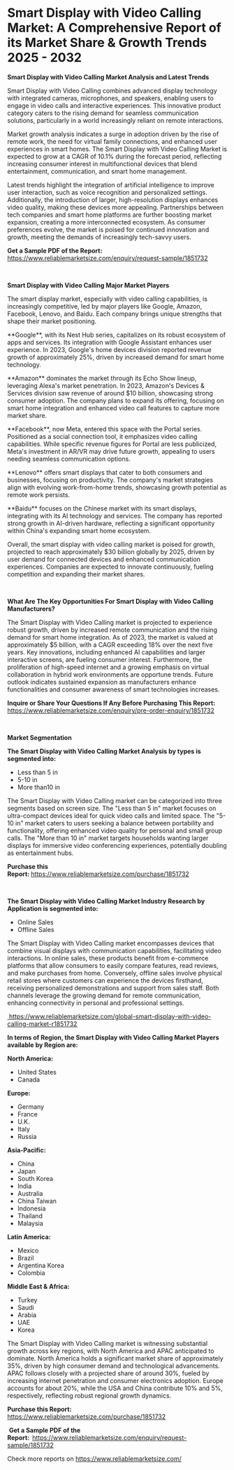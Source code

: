 <p><h1>Smart Display with Video Calling Market: A Comprehensive Report of its Market Share & Growth Trends 2025 - 2032</h1></p><p><strong>Smart Display with Video Calling Market Analysis and Latest Trends</strong></p>
<p><p>Smart Display with Video Calling combines advanced display technology with integrated cameras, microphones, and speakers, enabling users to engage in video calls and interactive experiences. This innovative product category caters to the rising demand for seamless communication solutions, particularly in a world increasingly reliant on remote interactions.</p><p>Market growth analysis indicates a surge in adoption driven by the rise of remote work, the need for virtual family connections, and enhanced user experiences in smart homes. The Smart Display with Video Calling Market is expected to grow at a CAGR of 10.1% during the forecast period, reflecting increasing consumer interest in multifunctional devices that blend entertainment, communication, and smart home management.</p><p>Latest trends highlight the integration of artificial intelligence to improve user interaction, such as voice recognition and personalized settings. Additionally, the introduction of larger, high-resolution displays enhances video quality, making these devices more appealing. Partnerships between tech companies and smart home platforms are further boosting market expansion, creating a more interconnected ecosystem. As consumer preferences evolve, the market is poised for continued innovation and growth, meeting the demands of increasingly tech-savvy users.</p></p>
<p><strong>Get a Sample PDF of the Report:&nbsp;</strong> <a href="https://www.reliablemarketsize.com/enquiry/request-sample/1851732?utm_campaign=1133&utm_medium=2&utm_source=Github&utm_content=ia&utm_term=15022025&utm_id=smart-display-with-video-calling">https://www.reliablemarketsize.com/enquiry/request-sample/1851732</a></p>
<p>&nbsp;</p>
<p><strong>Smart Display with Video Calling Major Market Players</strong></p>
<p><p>The smart display market, especially with video calling capabilities, is increasingly competitive, led by major players like Google, Amazon, Facebook, Lenovo, and Baidu. Each company brings unique strengths that shape their market positioning.</p><p>**Google**, with its Nest Hub series, capitalizes on its robust ecosystem of apps and services. Its integration with Google Assistant enhances user experience. In 2023, Google's home devices division reported revenue growth of approximately 25%, driven by increased demand for smart home technology.</p><p>**Amazon** dominates the market through its Echo Show lineup, leveraging Alexa's market penetration. In 2023, Amazon's Devices & Services division saw revenue of around $10 billion, showcasing strong consumer adoption. The company plans to expand its offering, focusing on smart home integration and enhanced video call features to capture more market share.</p><p>**Facebook**, now Meta, entered this space with the Portal series. Positioned as a social connection tool, it emphasizes video calling capabilities. While specific revenue figures for Portal are less publicized, Meta's investment in AR/VR may drive future growth, appealing to users needing seamless communication options.</p><p>**Lenovo** offers smart displays that cater to both consumers and businesses, focusing on productivity. The company's market strategies align with evolving work-from-home trends, showcasing growth potential as remote work persists.</p><p>**Baidu** focuses on the Chinese market with its smart displays, integrating with its AI technology and services. The company has reported strong growth in AI-driven hardware, reflecting a significant opportunity within China's expanding smart home ecosystem.</p><p>Overall, the smart display with video calling market is poised for growth, projected to reach approximately $30 billion globally by 2025, driven by user demand for connected devices and enhanced communication experiences. Companies are expected to innovate continuously, fueling competition and expanding their market shares.</p></p>
<p>&nbsp;</p>
<p><strong>What Are The Key Opportunities For Smart Display with Video Calling Manufacturers?</strong></p>
<p><p>The Smart Display with Video Calling market is projected to experience robust growth, driven by increased remote communication and the rising demand for smart home integration. As of 2023, the market is valued at approximately $5 billion, with a CAGR exceeding 18% over the next five years. Key innovations, including enhanced AI capabilities and larger interactive screens, are fueling consumer interest. Furthermore, the proliferation of high-speed internet and a growing emphasis on virtual collaboration in hybrid work environments are opportune trends. Future outlook indicates sustained expansion as manufacturers enhance functionalities and consumer awareness of smart technologies increases.</p></p>
<p><strong>Inquire or Share Your Questions If Any Before Purchasing This Report:</strong> <a href="https://www.reliablemarketsize.com/enquiry/pre-order-enquiry/1851732?utm_campaign=1133&utm_medium=2&utm_source=Github&utm_content=ia&utm_term=15022025&utm_id=smart-display-with-video-calling">https://www.reliablemarketsize.com/enquiry/pre-order-enquiry/1851732</a></p>
<p>&nbsp;</p>
<p><strong>Market Segmentation</strong></p>
<p><strong>The Smart Display with Video Calling Market Analysis by types is segmented into:</strong></p>
<p><ul><li>Less than 5 in</li><li>5-10 in</li><li>More than10 in</li></ul></p>
<p><p>The Smart Display with Video Calling market can be categorized into three segments based on screen size. The "Less than 5 in" market focuses on ultra-compact devices ideal for quick video calls and limited space. The "5-10 in" market caters to users seeking a balance between portability and functionality, offering enhanced video quality for personal and small group calls. The "More than 10 in" market targets households wanting larger displays for immersive video conferencing experiences, potentially doubling as entertainment hubs.</p></p>
<p><strong>Purchase this Report:&nbsp;</strong><a href="https://www.reliablemarketsize.com/purchase/1851732?utm_campaign=1133&utm_medium=2&utm_source=Github&utm_content=ia&utm_term=15022025&utm_id=smart-display-with-video-calling">https://www.reliablemarketsize.com/purchase/1851732</a></p>
<p>&nbsp;</p>
<p><strong>The Smart Display with Video Calling Market Industry Research by Application is segmented into:</strong></p>
<p><ul><li>Online Sales</li><li>Offline Sales</li></ul></p>
<p><p>The Smart Display with Video Calling market encompasses devices that combine visual displays with communication capabilities, facilitating video interactions. In online sales, these products benefit from e-commerce platforms that allow consumers to easily compare features, read reviews, and make purchases from home. Conversely, offline sales involve physical retail stores where customers can experience the devices firsthand, receiving personalized demonstrations and support from sales staff. Both channels leverage the growing demand for remote communication, enhancing connectivity in personal and professional settings.</p></p>
<p><a href="https://www.reliablemarketsize.com/global-smart-display-with-video-calling-market-r1851732?utm_campaign=1133&utm_medium=2&utm_source=Github&utm_content=ia&utm_term=15022025&utm_id=smart-display-with-video-calling">&nbsp;https://www.reliablemarketsize.com/global-smart-display-with-video-calling-market-r1851732</a></p>
<p><strong>In terms of Region, the Smart Display with Video Calling Market Players available by Region are:</strong></p>
<p>
    <p> <strong> North America: </strong>
        <ul>
            <li>United States</li>
            <li>Canada</li>
        </ul>
        </p> 
    <p> <strong> Europe: </strong>
        <ul>
            <li>Germany</li>
            <li>France</li>
            <li>U.K.</li>
            <li>Italy</li>
            <li>Russia</li>
        </ul>
        </p> 
    <p> <strong> Asia-Pacific: </strong>
        <ul>
            <li>China</li>
            <li>Japan</li>
            <li>South Korea</li>
            <li>India</li>
            <li>Australia</li>
            <li>China Taiwan</li>
            <li>Indonesia</li>
            <li>Thailand</li>
            <li>Malaysia</li>
        </ul>
        </p> 
    <p> <strong> Latin America: </strong>
        <ul>
            <li>Mexico</li>
            <li>Brazil</li>
            <li>Argentina Korea</li>
            <li>Colombia</li>
        </ul>
        </p> 
    <p> <strong> Middle East & Africa: </strong>
        <ul>
            <li>Turkey</li>
            <li>Saudi</li>
            <li>Arabia</li>
            <li>UAE</li>
            <li>Korea</li>
        </ul>
    </p>
    </p>
<p><p>The Smart Display with Video Calling market is witnessing substantial growth across key regions, with North America and APAC anticipated to dominate. North America holds a significant market share of approximately 35%, driven by high consumer demand and technological advancements. APAC follows closely with a projected share of around 30%, fueled by increasing internet penetration and consumer electronics adoption. Europe accounts for about 20%, while the USA and China contribute 10% and 5%, respectively, reflecting robust regional growth dynamics.</p></p>
<p><strong>Purchase this Report: </strong><a href="https://www.reliablemarketsize.com/purchase/1851732?utm_campaign=1133&utm_medium=2&utm_source=Github&utm_content=ia&utm_term=15022025&utm_id=smart-display-with-video-calling">https://www.reliablemarketsize.com/purchase/1851732</a></p>
<p>&nbsp;<strong>Get a Sample PDF of the Report:&nbsp;&nbsp;</strong><a href="https://www.reliablemarketsize.com/enquiry/request-sample/1851732?utm_campaign=1133&utm_medium=2&utm_source=Github&utm_content=ia&utm_term=15022025&utm_id=smart-display-with-video-calling">https://www.reliablemarketsize.com/enquiry/request-sample/1851732</a></p>
<p><strong></strong></p>
<p>Check more reports on <a href="https://www.reliablemarketsize.com/?utm_campaign=1133&utm_medium=2&utm_source=Github&utm_content=ia&utm_term=15022025&utm_id=smart-display-with-video-calling">https://www.reliablemarketsize.com/</a></p>